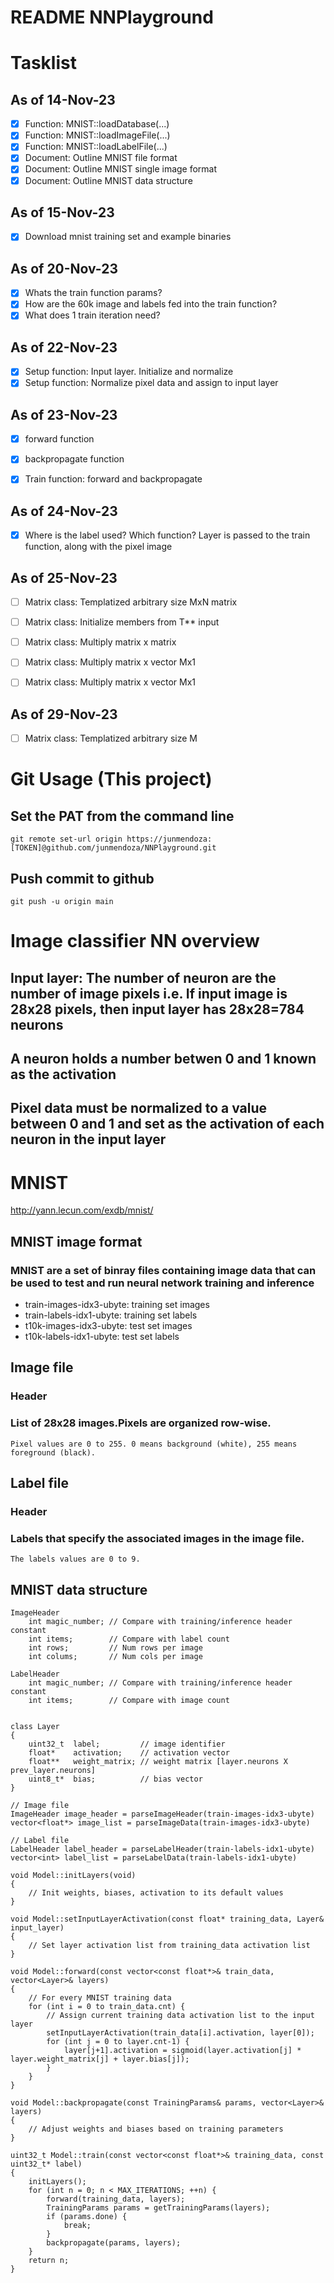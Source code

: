 # README NNPlayground

# Tasklist 
## As of 14-Nov-23
- [x] Function: MNIST::loadDatabase(...)
- [x] Function: MNIST::loadImageFile(...)
- [x] Function: MNIST::loadLabelFile(...)
- [x] Document: Outline MNIST file format
- [x] Document: Outline MNIST single image format
- [x] Document: Outline MNIST data structure

## As of 15-Nov-23
- [x] Download mnist training set and example binaries


## As of 20-Nov-23
- [x] Whats the train function params?
- [x] How are the 60k image and labels fed into the train function?
- [x] What does 1 train iteration need?

## As of 22-Nov-23
- [x] Setup function: Input layer. Initialize and normalize
- [x] Setup function: Normalize pixel data and assign to input layer

## As of 23-Nov-23
- [x] forward function
- [x] backpropagate function
- [x] Train function: forward and backpropagate


## As of 24-Nov-23
- [x] Where is the label used? Which function? Layer is passed to the train function, along with the pixel image

## As of 25-Nov-23
- [ ] Matrix class: Templatized arbitrary size MxN matrix
- [ ] Matrix class: Initialize members from T** input
- [ ] Matrix class: Multiply matrix x matrix
- [ ] Matrix class: Multiply matrix x vector Mx1
- [ ] Matrix class: Multiply matrix x vector Mx1


## As of 29-Nov-23
- [ ] Matrix class: Templatized arbitrary size M


# Git Usage (This project)
## Set the PAT from the command line
```
git remote set-url origin https://junmendoza:[TOKEN]@github.com/junmendoza/NNPlayground.git
```
## Push commit to github
```
git push -u origin main
```


# Image classifier NN overview
## Input layer: The number of neuron are the number of image pixels i.e. If input image is 28x28 pixels, then input layer has 28x28=784 neurons
## A neuron holds a number betwen 0 and 1 known as the activation
## Pixel data must be normalized to a value between 0 and 1 and set as the activation of each neuron in the input layer
## 
  

# MNIST
http://yann.lecun.com/exdb/mnist/

## MNIST image format
### MNIST are a set of binray files containing image data that can be used to test and run neural network training and inference
- train-images-idx3-ubyte: training set images
- train-labels-idx1-ubyte: training set labels
- t10k-images-idx3-ubyte:  test set images
- t10k-labels-idx1-ubyte:  test set labels

## Image file 
### Header
### List of 28x28 images.Pixels are organized row-wise. 
    Pixel values are 0 to 255. 0 means background (white), 255 means foreground (black).

## Label file
### Header
### Labels that specify the associated images in the image file. 
    The labels values are 0 to 9. 

## MNIST data structure
```
ImageHeader
    int magic_number; // Compare with training/inference header constant 
    int items;        // Compare with label count
    int rows;         // Num rows per image
    int colums;       // Num cols per image 
    
LabelHeader
    int magic_number; // Compare with training/inference header constant 
    int items;        // Compare with image count
    
    
class Layer
{
    uint32_t  label;         // image identifier
    float*    activation;    // activation vector
    float**   weight_matrix; // weight matrix [layer.neurons X prev_layer.neurons]
    uint8_t*  bias;          // bias vector 
}

// Image file
ImageHeader image_header = parseImageHeader(train-images-idx3-ubyte)
vector<float*> image_list = parseImageData(train-images-idx3-ubyte)

// Label file
LabelHeader label_header = parseLabelHeader(train-labels-idx1-ubyte)
vector<int> label_list = parseLabelData(train-labels-idx1-ubyte)

void Model::initLayers(void)
{
    // Init weights, biases, activation to its default values
}

void Model::setInputLayerActivation(const float* training_data, Layer& input_layer)
{
    // Set layer activation list from training_data activation list
}

void Model::forward(const vector<const float*>& train_data, vector<Layer>& layers)
{
    // For every MNIST training data
    for (int i = 0 to train_data.cnt) {
        // Assign current training data activation list to the input layer 
        setInputLayerActivation(train_data[i].activation, layer[0]);
        for (int j = 0 to layer.cnt-1) {
            layer[j+1].activation = sigmoid(layer.activation[j] * layer.weight_matrix[j] + layer.bias[j]);
        }
    }
}

void Model::backpropagate(const TrainingParams& params, vector<Layer>& layers)
{
    // Adjust weights and biases based on training parameters
}

uint32_t Model::train(const vector<const float*>& training_data, const uint32_t* label)
{
    initLayers();
    for (int n = 0; n < MAX_ITERATIONS; ++n) {
        forward(training_data, layers);
        TrainingParams params = getTrainingParams(layers);
        if (params.done) {
            break;
        }
        backpropagate(params, layers);
    }
    return n;
} 
```

